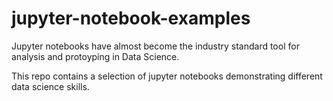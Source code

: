 # jupyter-notebook-examples

Jupyter notebooks have almost become the industry standard tool for analysis and protoyping in Data Science. 

This repo contains a selection of jupyter notebooks demonstrating different data science skills. 
